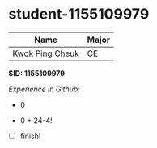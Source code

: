 # student-1155109979

| Name | Major |
|---|---|
| Kwok Ping Cheuk | CE |

**SID: 1155109979**

*Experience in Github:*

* 0

* 0 + 24-4!

- [ ] finish!

